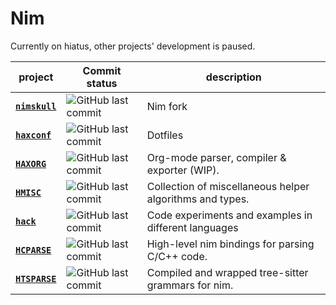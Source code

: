 

# Nim

Currently on hiatus, other projects' development is paused. 

| project                                                   | Commit status                                                                         | description                                              |
| --------------------------------------------------------- | ------------------------------------------------------------------------------------- | -------------------------------------------------------- |
| [**`nimskull`**](https://github.com/nim-works/nimskull)   | ![GitHub last commit](https://img.shields.io/github/last-commit/nim-works/nimskull)   | Nim fork |
| [**`haxconf`**](https://github.com/haxscramper/haxconf)   | ![GitHub last commit](https://img.shields.io/github/last-commit/haxscramper/haxorg)   | Dotfiles |
| [**`HAXORG`**](https://github.com/haxscramper/haxorg)     | ![GitHub last commit](https://img.shields.io/github/last-commit/haxscramper/haxorg)   | Org-mode parser, compiler & exporter (WIP).                    |
| [**`HMISC`**](https://github.com/haxscramper/hmisc)       | ![GitHub last commit](https://img.shields.io/github/last-commit/haxscramper/hnimast)  | Collection of miscellaneous helper algorithms and types. |
| [**`hack`**](https://github.com/haxscramper/hack)         | ![GitHub last commit](https://img.shields.io/github/last-commit/haxscramper/hack)     | Code experiments and examples in different languages     |
| [**`HCPARSE`**](https://github.com/haxscramper/hcparse)   | ![GitHub last commit](https://img.shields.io/github/last-commit/haxscramper/hcparse)  | High-level nim bindings for parsing C/C++ code.          |
| [**`HTSPARSE`**](https://github.com/haxscramper/htsparse) | ![GitHub last commit](https://img.shields.io/github/last-commit/haxscramper/htsparse) | Compiled and wrapped tree-sitter grammars for nim.       |


